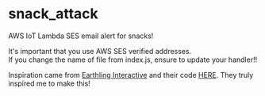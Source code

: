 # snack_attack
AWS IoT Lambda SES email alert for snacks!

It's important that you use AWS SES verified addresses.<br />
If you change the name of file from index.js, ensure to update your handler!!

Inspiration came from <a href="http://earthlinginteractive.com/">Earthling Interactive</a> and their code <a href="https://github.com/EarthlingInteractive/snack-attack">HERE</a>. They truly inspired me to make this!
